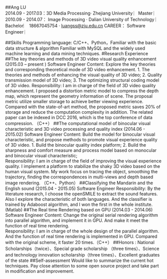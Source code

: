 ##Ang LU  
2014.09 - 2017.03：3D Media Processing·  Zhejiang University                       ︳Master   ︳ 
2010.09 - 2014.07：   Image Processing ·    Dalian University of Technology        ︳Bachelor︳
18667045754 · luangss@zju.edu.cn                   CAREER：   Software Engineer    ︳  
 
##Skills                  	Programming language: C/C++、Python，Familiar with the basic data structure & algorithm 
Familiar with MySQL and the widely used machine learning and data mining techniques.
#Research Experience
##The key theories and methods of 3D video visual quality enhancement
(2015.03 –  present )      Software Engineer
Content: Explore the key theories and corresponding theoretical mode of 3D video enhancement. 1. The theories and methods of enhancing the visual quality of 3D video; 2. Quality transmission model of 3D video; 3. The optimizing structural coding model of 3D video.
Responsibility: I am in charge of the field of 3D video quality enhancement. I proposed a distortion metric model to compress the depth map, which represent the geometry information of scene. The proposal metric utilize smaller storage to achieve better viewing experience. Compared with the state-of-art method, the proposed metric saves 20% of storage and reduce the computation complexity in addition. The related paper can be indexed in DCC 2016, which is the top conference of data compression. （C++）
##The computational model of binocular visual characteristic and 3D video processing and quality index
(2014.06 - 2015.02)    Software Engineer
Content: Build the model for binocular visual characteristic, and propose methods to promote visual experience quality of 3D video. 1. Build the binocular quality index platform; 2. Build the sharpness and comfort measure and process model based on monocular and binocular visual characteristic;   
Responsibility: I am in charge of the field of improving the visual experience quality. I implement a platform to stabilize the shaky 3D video based on the human visual system. My work focus on tracing the object, smoothing the trajectory, finding the correspondences in multi-views and depth based image rendering. （C++、Python）
##Classifying the Mandarin and the English sound                            (2015.04 - 2015.05)    Software Engineer
Responsibility: By the literature research, I choose the openSMILE to extract the sound features. Also I explore the characteristic of both languages. And the classifier is trained by Adaboost algorithm, and I won the first in the whole institute. (Matlab)
##The Real time Rendering based on GPU                                        (2014.03 - 2014.06)     Software Engineer
Content: Change the original serial rendering algorithm into parallel algorithm, and implement it in GPU. And make it meet the function of real time rendering.    
Responsibility: I am in charge of the whole design of the parallel algorithm. And the function of real time rendering is implemented in GPU. Compared with the original scheme, it faster 20 times.（C++）
##Honors :  	National Scholarships（twice）、Special grade scholarship （three times）、Science and technology innovation scholarship（three times）、Excellent graduates of the state
##Self-assessment
Would like to summarize the current hot techniques. Pay close attention to some open source project and take part in modification and improvement. 
